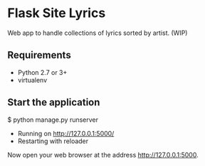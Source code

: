 Flask Site Lyrics
=================
Web app to handle collections of lyrics sorted by artist. (WIP)

Requirements
------------
- Python 2.7 or 3+
- virtualenv

Start the application
---------------------
$ python manage.py runserver
* Running on http://127.0.0.1:5000/
* Restarting with reloader

Now open your web browser at the address http://127.0.0.1:5000.
